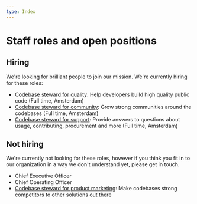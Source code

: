 ```yaml
---
type: Index
---
```


# Staff roles and open positions

## Hiring

We're looking for brilliant people to join our mission. We're currently hiring for these roles:

* [Codebase steward for quality](quality.md): Help developers build high quality public code (Full time, Amsterdam)
* [Codebase steward for community](community.md): Grow strong communities around the codebases (Full time, Amsterdam)
* [Codebase steward for support](support.md): Provide answers to questions about usage, contributing, procurement and more (Full time, Amsterdam)

## Not hiring

We're currently not looking for these roles, however if you think you fit in to our organization in a way we don't understand yet, please get in touch.


* Chief Executive Officer
* Chief Operating Officer
* [Codebase steward for product marketing](product-marketing.md): Make codebases strong competitors to other solutions out there
